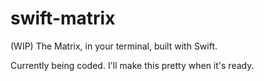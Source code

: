 # swift-matrix
(WIP) The Matrix, in your terminal, built with Swift.

Currently being coded. I'll make this pretty when it's ready.

